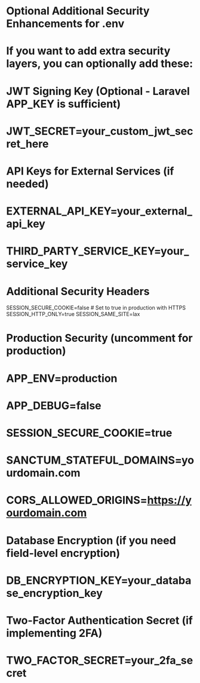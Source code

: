 # Optional Additional Security Enhancements for .env

# If you want to add extra security layers, you can optionally add these:

# JWT Signing Key (Optional - Laravel APP_KEY is sufficient)
# JWT_SECRET=your_custom_jwt_secret_here

# API Keys for External Services (if needed)
# EXTERNAL_API_KEY=your_external_api_key
# THIRD_PARTY_SERVICE_KEY=your_service_key

# Additional Security Headers
SESSION_SECURE_COOKIE=false  # Set to true in production with HTTPS
SESSION_HTTP_ONLY=true
SESSION_SAME_SITE=lax

# Production Security (uncomment for production)
# APP_ENV=production
# APP_DEBUG=false
# SESSION_SECURE_COOKIE=true
# SANCTUM_STATEFUL_DOMAINS=yourdomain.com
# CORS_ALLOWED_ORIGINS=https://yourdomain.com

# Database Encryption (if you need field-level encryption)
# DB_ENCRYPTION_KEY=your_database_encryption_key

# Two-Factor Authentication Secret (if implementing 2FA)
# TWO_FACTOR_SECRET=your_2fa_secret